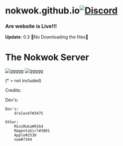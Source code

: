 # nokwok.github.io[![Discord](https://discordapp.com/api/guilds/337749515711021056/widget.png)](https://discord.gg/zfeJ8CS)
### Are website is Live!!!
**Update:** 0.3 🚫No Downloading the files🚫

# The Nokwok Server
![ggggg](https://cdn.discordapp.com/attachments/715739617256669264/715740056500830248/YTC_Banner.png?width=1232&height=665)
![ggggg](https://cdn.discordapp.com/icons/677594854653558834/a_4d967491cfa1cd3440783479d980ebd2.png?size=1024)





(* = not included)


Credits:

   Dev's:
		

	Dev's:
		dralex47#3475

	Other:
		MiniMuka#9164
		MagentaGirl#3801
		Apple#2530
		nom#7344
